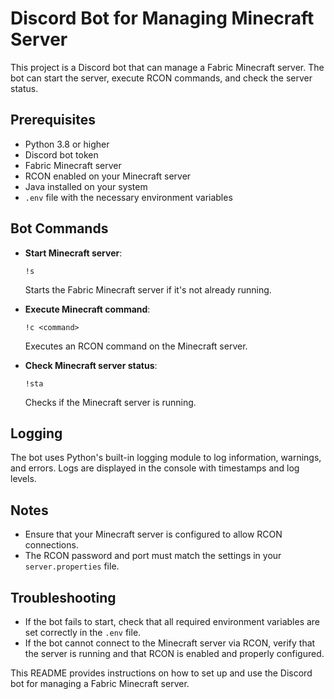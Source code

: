 
# Discord Bot for Managing Minecraft Server

This project is a Discord bot that can manage a Fabric Minecraft server. The bot can start the server, execute RCON commands, and check the server status.

## Prerequisites

- Python 3.8 or higher
- Discord bot token
- Fabric Minecraft server
- RCON enabled on your Minecraft server
- Java installed on your system
- `.env` file with the necessary environment variables

## Bot Commands

- **Start Minecraft server**:
    ```plaintext
    !s
    ```
    Starts the Fabric Minecraft server if it's not already running.

- **Execute Minecraft command**:
    ```plaintext
    !c <command>
    ```
    Executes an RCON command on the Minecraft server.

- **Check Minecraft server status**:
    ```plaintext
    !sta
    ```
    Checks if the Minecraft server is running.

## Logging

The bot uses Python's built-in logging module to log information, warnings, and errors. Logs are displayed in the console with timestamps and log levels.

## Notes

- Ensure that your Minecraft server is configured to allow RCON connections.
- The RCON password and port must match the settings in your `server.properties` file.

## Troubleshooting

- If the bot fails to start, check that all required environment variables are set correctly in the `.env` file.
- If the bot cannot connect to the Minecraft server via RCON, verify that the server is running and that RCON is enabled and properly configured.

This README provides instructions on how to set up and use the Discord bot for managing a Fabric Minecraft server.
